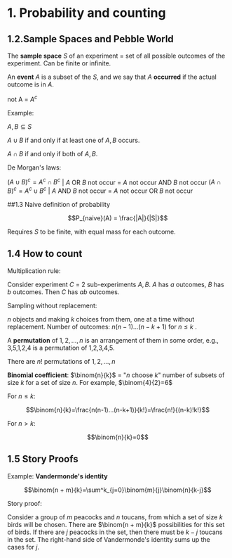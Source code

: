 <script type="text/javascript" src="http://cdn.mathjax.org/mathjax/latest/MathJax.js?config=default"></script>

# 1. Probability and counting
## 1.2.Sample Spaces and Pebble World

The **sample space**  $S$  of an experiment = set of all possible outcomes of the experiment.
Can be finite or infinite.

An **event** $A$  is a subset of the $S$, and we say that  $A$ **occurred** if the actual outcome is in  $A$.

not A = $A^c$

Example:

$A, B \subseteq S$

$A \cup B$ if and only if at least one of $A, B$ occurs.

$A \cap B$ if and only if both of $A, B$.

De Morgan's laws:

$(A \cup B)^c = A^c \cap B^c$ | $A$ OR $B$ not occur = $A$ not occur AND $B$ not occur
$(A \cap B)^c = A^c \cup B^c$ | $A$ AND $B$ not occur = $A$ not occur OR $B$ not occur

##1.3 Naive definition of probability


$$P_{naive}(A) = \frac{|A|}{|S|}$$

Requires $S$ to be finite, with equal mass for each outcome.

## 1.4 How to count

Multiplication rule:

Consider experiment $C$ = 2 sub-experiments $A, B$.
$A$ has $a$ outcomes, $B$ has $b$ outcomes.
Then $C$ has $ab$ outcomes.

Sampling without replacement:

$n$ objects and making $k$ choices from them, one at a time without replacement.
Number of outcomes: $n(n-1)...(n-k+1)$ for $n \le k$ .

A **permutation** of $1,2,...,n$ is an arrangement of them in some order, e.g., 3,5,1,2,4 is a permutation of 1,2,3,4,5.

There are $n!$ permutations of $1,2,...,n$

**Binomial coefficient**: $\binom{n}{k}$ = "$n$ choose $k$" number of subsets of size $k$ for a set of size $n$.
For example, $\binom{4}{2}=6$

For $n \le k$:

$$\binom{n}{k}=\frac{n(n-1)...(n-k+1)}{k!}=\frac{n!}{(n-k)!k!}$$

For $n > k$:

$$\binom{n}{k}=0$$

## 1.5 Story Proofs

Example: **Vandermonde's identity**

$$\binom{n + m}{k}=\sum^k_{j=0}\binom{m}{j}\binom{n}{k-j}$$

Story proof:

Consider a group of  $m$  peacocks and  $n$  toucans, from which a set of size  $k$  birds will be chosen.
There are  $\binom{n + m}{k}$  possibilities for this set of birds. If there are  $j$  peacocks in the set, then there must be  $k−j$  toucans in the set. The right-hand side of Vandermonde's identity sums up the cases for  $j$.
